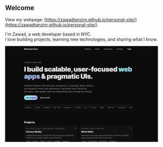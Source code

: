 ## Welcome 

View my webpage: [https://zawadtanzim.github.io/personal-site/](https://zawadtanzim.github.io/personal-site/)

I'm Zawad, a web developer based in NYC.  
I love building projects, learning new technologies, and sharing what I know. <br>


![Screenshot of personal-site](public/personal-site.jpg)